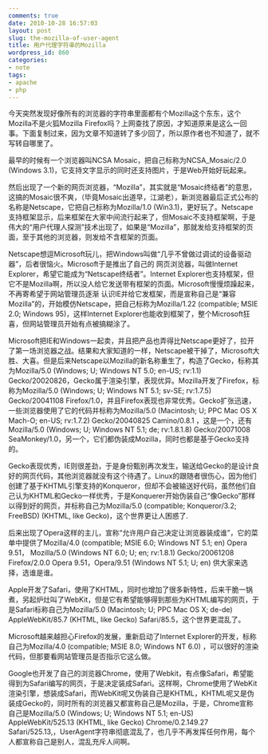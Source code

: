 ```yaml
---
comments: true
date: 2010-10-28 16:57:03
layout: post
slug: the-mozilla-of-user-agent
title: 用户代理字符串的Mozilla
wordpress_id: 860
categories:
- note
tags:
- apache
- php
---
```


今天突然发现好像所有的浏览器的字符串里面都有个Mozilla这个东东，这个Mozilla不是火狐Mozilla Firefox吗？上网查找了原因，才知道原来是这么一回事。下面复制过来，因为文章不知道转了多少回了，所以原作者也不知道了，就不写转自哪里了。

最早的时候有一个浏览器叫NCSA Mosaic，把自己标称为NCSA_Mosaic/2.0 (Windows 3.1)，它支持文字显示的同时还支持图片，于是Web开始好玩起来。



然后出现了一个新的网页浏览器，“Mozilla”，其实就是“Mosaic终结者”的意思，这搞的Mosaic很不爽，（毕竟Mosaic出道早，江湖老），新浏览器最后正式公布的名称是Netscape，它把自己标称为Mozilla/1.0 (Win3.1)，更好玩了。Netscape支持框架显示，后来框架在大家中间流行起来了，但Mosaic不支持框架啊，于是伟大的“用户代理人探测”技术出现了，如果是“Mozilla”，那就发给支持框架的页面，至于其他的浏览器，则发给不含框架的页面。

Netscape想逗Microsoft玩儿，把Windows叫做“几乎不曾做过调试的设备驱动器”，后者很恼火。Microsoft于是推出了自己的 网页浏览器，叫做Internet Explorer，希望它能成为“Netscape终结者”。Internet Explorer也支持框架，但它不是Mozilla啊，所以没人给它发送带有框架的页面。Microsoft慢慢烦躁起来，不再寄希望于网站管理员逐渐 认识IE并给它发框架，而是宣称自己是“兼容Mozilla”的，开始模仿Netscape，把自己标称为Mozilla/1.22 (compatible; MSIE 2.0; Windows 95)，这样Internet Explorer也能收到框架了，整个Microsoft狂喜，但网站管理员开始有点被搞糊涂了。 

Microsoft把IE和Windows一起卖，并且把产品也弄得比Netscape更好了，拉开了第一场浏览器之战。结果和大家知道的一样，Netscape被干掉了，Microsoft大胜、大喜。但是后来Netscape以Mozilla的新名称重生了，构造了Gecko，标称其为Mozilla/5.0 (Windows; U; Windows NT 5.0; en-US; rv:1.1) Gecko/20020826，Gecko属于渲染引擎，表现优异。Mozilla开发了Firefox，标称为Mozilla/5.0 (Windows; U; Windows NT 5.1; sv-SE; rv:1.7.5) Gecko/20041108 Firefox/1.0，并且Firefox表现也非常优秀。Gecko扩张迅速，一些浏览器使用了它的代码并标称为Mozilla/5.0 (Macintosh; U; PPC Mac OS X Mach-O; en-US; rv:1.7.2) Gecko/20040825 Camino/0.8.1 ，这是一个，还有Mozilla/5.0 (Windows; U; Windows NT 5.1; de; rv:1.8.1.8) Gecko/20071008 SeaMonkey/1.0，另一个，它们都伪装成Mozilla，同时也都是基于Gecko支持的。

Gecko表现优秀，IE则很差劲，于是身份甄别再次发生，输送给Gecko的是设计良好的网页代码，其他浏览器就没有这个待遇了。Linux的跟随者很伤心，因为他们创建了基于KHTML引擎支持的Konqueror，但却不会被输送好代码，虽然他们自己认为KHTML和Gecko一样优秀，于是Konquerer开始伪装自己“像Gecko”那样以得到好的网页，并标称自己为Mozilla/5.0 (compatible; Konqueror/3.2; FreeBSD) (KHTML, like Gecko)，这个世界更让人困惑了.

后来出现了Opera这样的主儿，宣称“允许用户自己决定让浏览器装成谁”，它的菜单中提供了Mozilla/4.0 (compatible; MSIE 6.0; Windows NT 5.1; en) Opera 9.51， Mozilla/5.0 (Windows NT 6.0; U; en; rv:1.8.1) Gecko/20061208 Firefox/2.0.0 Opera 9.51，Opera/9.51 (Windows NT 5.1; U; en) 供大家来选择，选谁是谁。

Apple开发了Safari，使用了KHTML，同时也增加了很多新特性，后来干脆一锅煮，另起炉灶叫了WebKit，但是它有希望能够得到那些为KHTML编写的网页，于是Safari标称自己为Mozilla/5.0 (Macintosh; U; PPC Mac OS X; de-de) AppleWebKit/85.7 (KHTML, like Gecko) Safari/85.5，这个世界更混乱了。

Microsoft越来越担心Firefox的发展，重新启动了Internet Explorer的开发，标称自己为Mozilla/4.0 (compatible; MSIE 8.0; Windows NT 6.0) ，可以很好的渲染代码，但那要看网站管理员是否指示它这么做。

Google也开发了自己的浏览器Chrome，使用了Webkit，有点像Safari，希望能得到为Safari编写的网页，于是决定装成Safari。这样啊，Chrome使用了WebKit渲染引擎，想装成Safari，而WebKit呢又伪装自己是KHTML，KHTML呢又是伪装成Gecko的，同时所有的浏览器又都宣称自己是Mozilla，于是，Chrome宣称自己是Mozilla/5.0 (Windows; U; Windows NT 5.1; en-US) AppleWebKit/525.13 (KHTML, like Gecko) Chrome/0.2.149.27 Safari/525.13,，UserAgent字符串彻底混乱了，也几乎不再发挥任何作用，每个人都宣称自己是别人，混乱充斥人间啊。

